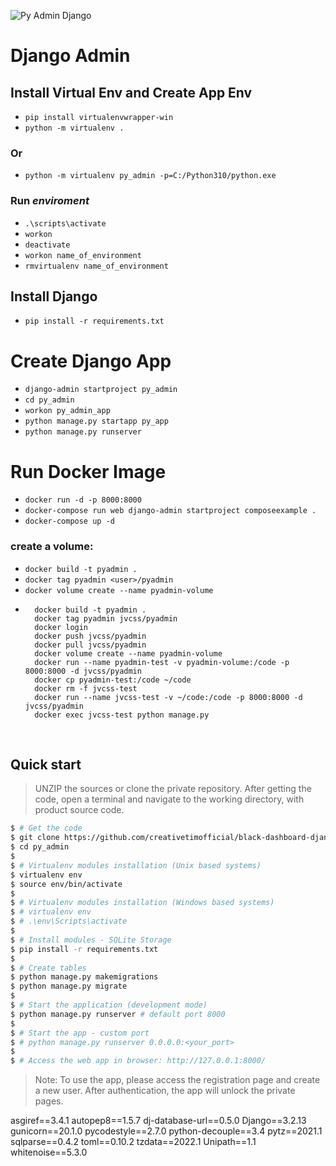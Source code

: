 ![Py Admin Django](https://github.com/jvcss/py_admin/actions/workflows/django_up.yml/badge.svg)
# Django Admin


## Install Virtual Env and Create App Env

- `pip install virtualenvwrapper-win`
- `python -m virtualenv .`
### Or
- `python -m virtualenv py_admin -p=C:/Python310/python.exe`
### Run *enviroment*
- `.\scripts\activate`
- `workon`
- `deactivate`
- `workon name_of_environment`
- `rmvirtualenv name_of_environment`

## Install Django

- `pip install -r requirements.txt`

# Create Django App

- `django-admin startproject py_admin`
- `cd py_admin`
- `workon py_admin_app`
- `python manage.py startapp py_app`
- `python manage.py runserver`


# Run Docker Image
- `docker run -d -p 8000:8000`
- `docker-compose run web django-admin startproject composeexample .`
- `docker-compose up -d`

### create a volume:
- `docker build -t pyadmin .`
- `docker tag pyadmin <user>/pyadmin`
- `docker volume create --name pyadmin-volume`
- ```Docker
    docker build -t pyadmin .
    docker tag pyadmin jvcss/pyadmin
    docker login
    docker push jvcss/pyadmin
    docker pull jvcss/pyadmin
    docker volume create --name pyadmin-volume
    docker run --name pyadmin-test -v pyadmin-volume:/code -p 8000:8000 -d jvcss/pyadmin
    docker cp pyadmin-test:/code ~/code
    docker rm -f jvcss-test
    docker run --name jvcss-test -v ~/code:/code -p 8000:8000 -d jvcss/pyadmin
    docker exec jvcss-test python manage.py
    ```

<br />

## Quick start

> UNZIP the sources or clone the private repository. After getting the code, open a terminal and navigate to the working directory, with product source code.

```bash
$ # Get the code
$ git clone https://github.com/creativetimofficial/black-dashboard-django.git
$ cd py_admin
$
$ # Virtualenv modules installation (Unix based systems)
$ virtualenv env
$ source env/bin/activate
$
$ # Virtualenv modules installation (Windows based systems)
$ # virtualenv env
$ # .\env\Scripts\activate
$
$ # Install modules - SQLite Storage
$ pip install -r requirements.txt
$
$ # Create tables
$ python manage.py makemigrations
$ python manage.py migrate
$
$ # Start the application (development mode)
$ python manage.py runserver # default port 8000
$
$ # Start the app - custom port
$ # python manage.py runserver 0.0.0.0:<your_port>
$
$ # Access the web app in browser: http://127.0.0.1:8000/
```

> Note: To use the app, please access the registration page and create a new user. After authentication, the app will unlock the private pages.


asgiref==3.4.1
autopep8==1.5.7
dj-database-url==0.5.0
Django==3.2.13
gunicorn==20.1.0
pycodestyle==2.7.0
python-decouple==3.4
pytz==2021.1
sqlparse==0.4.2
toml==0.10.2
tzdata==2022.1
Unipath==1.1
whitenoise==5.3.0
